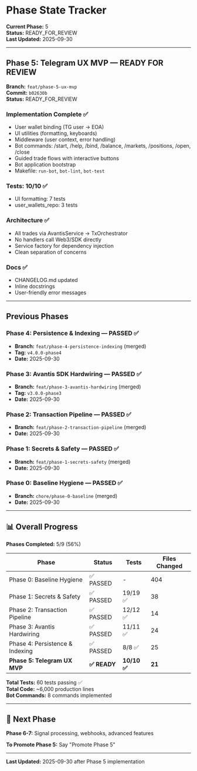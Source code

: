 # Phase State Tracker

**Current Phase:** 5  
**Status:** READY_FOR_REVIEW  
**Last Updated:** 2025-09-30

---

## Phase 5: Telegram UX MVP — READY FOR REVIEW

**Branch:** `feat/phase-5-ux-mvp`  
**Commit:** `b02630b`  
**Status:** READY_FOR_REVIEW  

### Implementation Complete ✅
- User wallet binding (TG user → EOA)
- UI utilities (formatting, keyboards)
- Middleware (user context, error handling)
- Bot commands: /start, /help, /bind, /balance, /markets, /positions, /open, /close
- Guided trade flows with interactive buttons
- Bot application bootstrap
- Makefile: `run-bot`, `bot-lint`, `bot-test`

### Tests: 10/10 ✅
- UI formatting: 7 tests
- user_wallets_repo: 3 tests

### Architecture ✅
- All trades via AvantisService → TxOrchestrator
- No handlers call Web3/SDK directly
- Service factory for dependency injection
- Clean separation of concerns

### Docs ✅
- CHANGELOG.md updated
- Inline docstrings
- User-friendly error messages

---

## Previous Phases

### Phase 4: Persistence & Indexing — PASSED ✅
- **Branch:** `feat/phase-4-persistence-indexing` (merged)
- **Tag:** `v4.0.0-phase4`
- **Date:** 2025-09-30

### Phase 3: Avantis SDK Hardwiring — PASSED ✅
- **Branch:** `feat/phase-3-avantis-hardwiring` (merged)
- **Tag:** `v3.0.0-phase3`
- **Date:** 2025-09-30

### Phase 2: Transaction Pipeline — PASSED ✅
- **Branch:** `feat/phase-2-transaction-pipeline` (merged)
- **Date:** 2025-09-30

### Phase 1: Secrets & Safety — PASSED ✅
- **Branch:** `feat/phase-1-secrets-safety` (merged)
- **Date:** 2025-09-30

### Phase 0: Baseline Hygiene — PASSED ✅
- **Branch:** `chore/phase-0-baseline` (merged)
- **Date:** 2025-09-30

---

## 📊 Overall Progress

**Phases Completed:** 5/9 (56%)

| Phase | Status | Tests | Files Changed |
|-------|--------|-------|---------------|
| Phase 0: Baseline Hygiene | ✅ PASSED | - | 404 |
| Phase 1: Secrets & Safety | ✅ PASSED | 19/19 ✅ | 38 |
| Phase 2: Transaction Pipeline | ✅ PASSED | 12/12 ✅ | 14 |
| Phase 3: Avantis Hardwiring | ✅ PASSED | 11/11 ✅ | 24 |
| Phase 4: Persistence & Indexing | ✅ PASSED | 8/8 ✅ | 25 |
| **Phase 5: Telegram UX MVP** | **✅ READY** | **10/10 ✅** | **21** |

**Total Tests:** 60 tests passing ✅  
**Total Code:** ~6,000 production lines  
**Bot Commands:** 8 commands implemented

---

## 🚀 Next Phase

**Phase 6-7:** Signal processing, webhooks, advanced features

**To Promote Phase 5:**
Say "Promote Phase 5"

---

**Last Updated:** 2025-09-30 after Phase 5 implementation